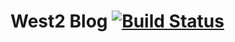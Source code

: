 # West2 Blog [![Build Status](https://travis-ci.org/WestRabbit/WestRabbit.github.io.svg?branch=source)](https://travis-ci.org/WestRabbit/WestRabbit.github.io)

